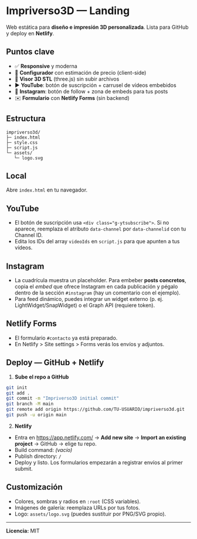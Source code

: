 # Impriverso3D — Landing

Web estática para **diseño e impresión 3D personalizada**. Lista para GitHub y deploy en **Netlify**.

## Puntos clave
- ✅ **Responsive** y moderna
- 🎯 **Configurador** con estimación de precio (client-side)
- 🧩 **Visor 3D STL** (three.js) sin subir archivos
- ▶️ **YouTube**: botón de suscripción + carrusel de vídeos embebidos
- 📸 **Instagram**: botón de follow + zona de embeds para tus posts
- ✉️ **Formulario** con **Netlify Forms** (sin backend)

## Estructura
```
impriverso3d/
├─ index.html
├─ style.css
├─ script.js
└─ assets/
   └─ logo.svg
```

## Local
Abre `index.html` en tu navegador.

## YouTube
- El botón de suscripción usa `<div class="g-ytsubscribe">`. Si no aparece, reemplaza el atributo `data-channel` por `data-channelid` con tu Channel ID.
- Edita los IDs del array `videoIds` en `script.js` para que apunten a tus vídeos.

## Instagram
- La cuadrícula muestra un placeholder. Para embeber **posts concretos**, copia el *embed* que ofrece Instagram en cada publicación y pégalo dentro de la sección `#instagram` (hay un comentario con el ejemplo).
- Para feed dinámico, puedes integrar un widget externo (p. ej. LightWidget/SnapWidget) o el Graph API (requiere token).

## Netlify Forms
- El formulario `#contacto` ya está preparado.
- En Netlify > Site settings > Forms verás los envíos y adjuntos.

## Deploy — GitHub + Netlify
1) **Sube el repo a GitHub**
```bash
git init
git add .
git commit -m "Impriverso3D initial commit"
git branch -M main
git remote add origin https://github.com/TU-USUARIO/impriverso3d.git
git push -u origin main
```
2) **Netlify**
- Entra en https://app.netlify.com/ → **Add new site** → **Import an existing project** → GitHub → elige tu repo.
- Build command: *(vacío)*
- Publish directory: `/`
- Deploy y listo. Los formularios empezarán a registrar envíos al primer submit.

## Customización
- Colores, sombras y radios en `:root` (CSS variables).
- Imágenes de galería: reemplaza URLs por tus fotos.
- Logo: `assets/logo.svg` (puedes sustituir por PNG/SVG propio).

---

**Licencia:** MIT
